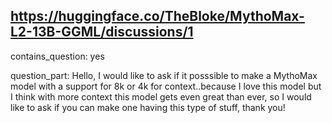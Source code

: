 ## https://huggingface.co/TheBloke/MythoMax-L2-13B-GGML/discussions/1

contains_question: yes

question_part: Hello, I would like to ask if it posssible to make a MythoMax model with a support for 8k or 4k for context..because  I love this model but I think with more context this model gets even great than ever, so I would like to ask if you can make one having this type of stuff, thank you!